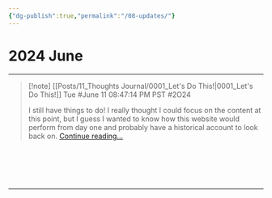 ```yaml
---
{"dg-publish":true,"permalink":"/08-updates/"}
---
```


# 2024 June
___
> [!note] [[Posts/11_Thoughts Journal/0001_Let's Do This!\|0001_Let's Do This!]]
> Tue #June 11 08:47:14 PM PST #2O24 
> 
> I still have things to do! I really thought I could focus on the content at this point, but I guess I wanted to know how this website would perform from day one and probably have a historical account to look back on. [Continue reading...](https://circumscribedman.xyz/posts/11-thoughts-journal/0001-let-s-do-this/)



<br>
<br>
<br>
<br>
<hr>
